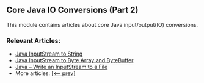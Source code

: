 ## Core Java IO Conversions (Part 2)

This module contains articles about core Java input/output(IO) conversions. 

### Relevant Articles:
- [Java InputStream to String](https://www.baeldung.com/convert-input-stream-to-string)
- [Java InputStream to Byte Array and ByteBuffer](https://www.baeldung.com/convert-input-stream-to-array-of-bytes)
- [Java – Write an InputStream to a File](https://www.baeldung.com/convert-input-stream-to-a-file)
- More articles: [[<-- prev]](/core-java-modules/core-java-io-conversions)

